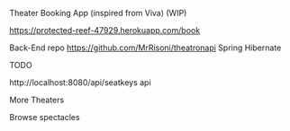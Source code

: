 

Theater Booking App (inspired from Viva) (WIP)

https://protected-reef-47929.herokuapp.com/book



Back-End repo https://github.com/MrRisoni/theatronapi
Spring Hibernate



TODO 

http://localhost:8080/api/seatkeys api

More Theaters

Browse spectacles
